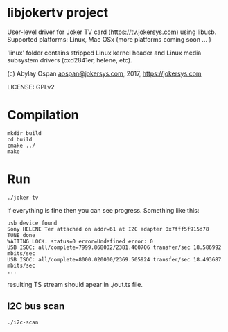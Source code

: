 # libjokertv project

User-level driver for Joker TV card (https://tv.jokersys.com) using libusb.
Supported platforms: Linux, Mac OSx (more platforms coming soon ... )

'linux' folder contains stripped Linux kernel header and Linux media subsystem
drivers (cxd2841er, helene, etc).

(c) Abylay Ospan <aospan@jokersys.com>, 2017, https://jokersys.com

LICENSE: GPLv2

# Compilation
```
mkdir build
cd build
cmake ../
make
```

# Run
```
./joker-tv
```

if everything is fine then you can see progress. Something like this:
```
usb device found
Sony HELENE Ter attached on addr=61 at I2C adapter 0x7fff5f915d78
TUNE done
WAITING LOCK. status=0 error=Undefined error: 0 
USB ISOC: all/complete=7999.868002/2381.460706 transfer/sec 18.586992 mbits/sec 
USB ISOC: all/complete=8000.020000/2369.505924 transfer/sec 18.493687 mbits/sec
...
```

resulting TS stream should apear in ./out.ts file.

## I2C bus scan
```
./i2c-scan
```
